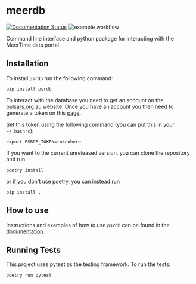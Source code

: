 # meerdb

[![Documentation Status](https://readthedocs.org/projects/psrdb/badge/?version=latest)](https://psrdb.readthedocs.io/en/latest/?badge=latest)
![example workflow](https://github.com/OZGrav/psrdb/actions/workflows/pytest.yaml/badge.svg)

Command line interface and python package for interacting with the MeerTime data portal

## Installation

To install `psrdb` run the following command:

```
pip install psrdb
```

To interact with the database you need to get an account on the [pulsars.org.au](https://pulsars.org.au) website.
Once you have an account you then need to generate a token on this [page](https://pulsars.org.au/token_generate/).

Set this token using the following command (you can put this in your `~/.bashrc`):
```
export PSRDB_TOKEN=tokenhere
```

If you want to the current unreleased version, you can clone the repository and run

```
poetry install
```

or if you don't use poetry, you can instead run

```
pip install .
```

## How to use

Instructions and examples of how to use `psrdb` can be found in the [documentation](https://psrdb.readthedocs.io/en/latest/how_to_use.html).

## Running Tests

This project uses pytest as the testing framework. To run the tests:

```bash
poetry run pytest
```